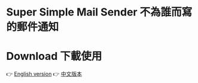 # Super Simple Mail Sender 不為誰而寫的郵件通知
# Download 下載使用
👉 [English version]() 👉 [中文版本](https://docs.google.com/spreadsheets/d/1kYmwYbJJSb8_nV5BfkqUxuIF4x3pjAnmDNJcj9hI5oQ/copy)
